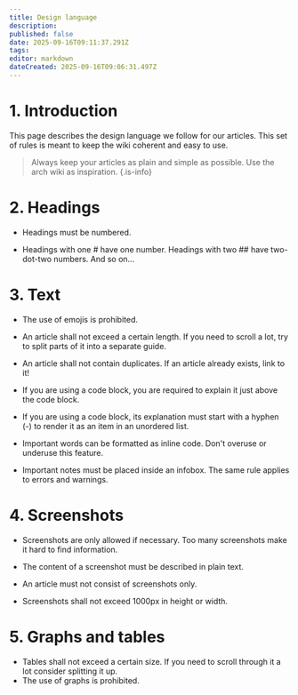 ```yaml
---
title: Design language
description: 
published: false
date: 2025-09-16T09:11:37.291Z
tags: 
editor: markdown
dateCreated: 2025-09-16T09:06:31.497Z
---
```


# 1. Introduction

This page describes the design language we follow for our articles. This set of rules is meant to keep the wiki coherent and easy to use.

> Always keep your articles as plain and simple as possible. Use the arch wiki as inspiration.
{.is-info}


# 2. Headings

- Headings must be numbered.

- Headings with one # have one number. Headings with two ## have two-dot-two numbers. And so on...

# 3. Text

- The use of emojis is prohibited. 

- An article shall not exceed a certain length. If you need to scroll a lot, try to split parts of it into a separate guide.

- An article shall not contain duplicates. If an article already exists, link to it!

- If you are using a code block, you are required to explain it just above the code block.

- If you are using a code block, its explanation must start with a hyphen (-) to render it as an item in an unordered list.

- Important words can be formatted as inline code. Don't overuse or underuse this feature.

- Important notes must be placed inside an infobox. The same rule applies to errors and warnings.

# 4. Screenshots

- Screenshots are only allowed if necessary. Too many screenshots make it hard to find information.

- The content of a screenshot must be described in plain text.

- An article must not consist of screenshots only.

- Screenshots shall not exceed 1000px in height or width.

# 5. Graphs and tables
- Tables shall not exceed a certain size. If you need to scroll through it a lot consider splitting it up.
- The use of graphs is prohibited.